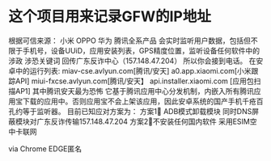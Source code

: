 # 这个项目用来记录GFW的IP地址
根据可信来源：
小米 OPPO 华为 腾讯全系产品
会实时监听用户数据，包括但不限于手机号，设备UUiD，应用安装列表，GPS精度位置，监听设备任何软件中的涉政 涉恐关键词 回传广东反诈中心（157.148.47.204）
所以你会接到电话。
在安卓中的运行列表:
miav-cse.avlyun.com[腾讯/安天]
a0.app.xiaomi.com[小米跟踪API]
miui-fxcse.avlyun.com[腾讯/安天】
api.installer.xiaomi.com [应用包扫描AP1]
其中腾讯安天最为恐怖
它基于腾讯应用中心分发机制，内嵌入所有腾讯应用宝下载的应用中。否则应用宝不会上架该应用，因此安卓系统的国产手机千疮百孔约等于监听器。
目前已知应对方案为：
方案1⃣️  ADB模式卸载模块   同时DNS屏蔽模块对广东反诈传输157.148.47.204
方案2⃣️不安装任何国内软件 采用ESIM空中卡联网

via Chrome EDGE匿名
